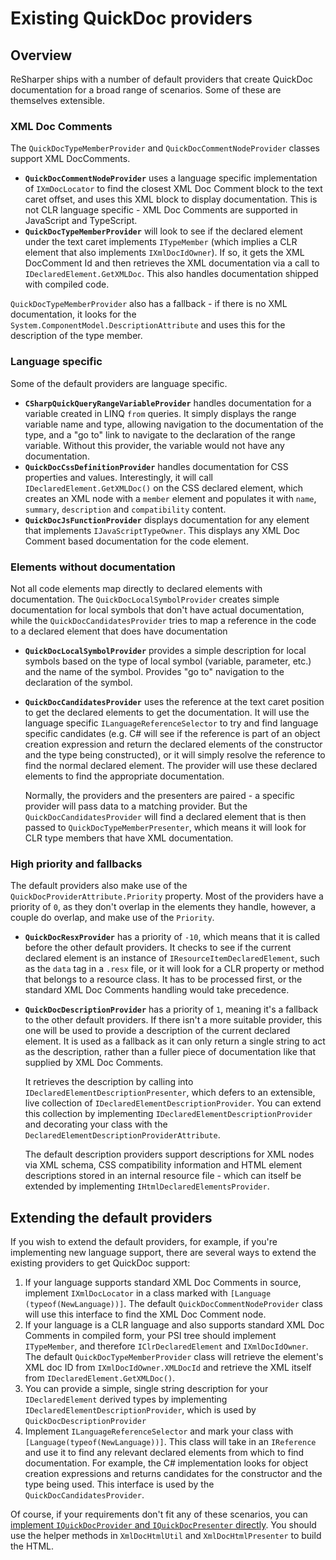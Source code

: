 # Existing QuickDoc providers

<!-- toc -->

## Overview

ReSharper ships with a number of default providers that create QuickDoc documentation for a broad range of scenarios. Some of these are themselves extensible.

### XML Doc Comments

The `QuickDocTypeMemberProvider` and `QuickDocCommentNodeProvider` classes support XML DocComments. 

* **`QuickDocCommentNodeProvider`** uses a language specific implementation of `IXmDocLocator` to find the closest XML Doc Comment block to the text caret offset, and uses this XML block to display documentation. This is not CLR language specific - XML Doc Comments are supported in JavaScript and TypeScript.
* **`QuickDocTypeMemberProvider`** will look to see if the declared element under the text caret implements `ITypeMember` (which implies a CLR element that also implements `IXmlDocIdOwner`). If so, it gets the XML DocComment Id and then retrieves the XML documentation via a call to `IDeclaredElement.GetXMLDoc`. This also handles documentation shipped with compiled code.

`QuickDocTypeMemberProvider` also has a fallback - if there is no XML documentation, it looks for the `System.ComponentModel.DescriptionAttribute` and uses this for the description of the type member.

### Language specific

Some of the default providers are language specific.

* **`CSharpQuickQueryRangeVariableProvider`** handles documentation for a variable created in LINQ `from` queries. It simply displays the range variable name and type, allowing navigation to the documentation of the type, and a "go to" link to navigate to the declaration of the range variable. Without this provider, the variable would not have any documentation.
* **`QuickDocCssDefinitionProvider`** handles documentation for CSS properties and values. Interestingly, it will call `IDeclaredElement.GetXMLDoc()` on the CSS declared element, which creates an XML node with a `member` element and populates it with `name`, `summary`, `description` and `compatibility` content.
* **`QuickDocJsFunctionProvider`** displays documentation for any element that implements `IJavaScriptTypeOwner`. This displays any XML Doc Comment based documentation for the code element.

### Elements without documentation

Not all code elements map directly to declared elements with documentation. The `QuickDocLocalSymbolProvider` creates simple documentation for local symbols that don't have actual documentation, while the `QuickDocCandidatesProvider` tries to map a reference in the code to a declared element that does have documentation

* **`QuickDocLocalSymbolProvider`** provides a simple description for local symbols based on the type of local symbol (variable, parameter, etc.) and the name of the symbol. Provides "go to" navigation to the declaration of the symbol.
* **`QuickDocCandidatesProvider`** uses the reference at the text caret position to get the declared elements to get the documentation. It will use the language specific `ILanguageReferenceSelector` to try and find language specific candidates (e.g. C# will see if the reference is part of an object creation expression and return the declared elements of the constructor and the type being constructed), or it will simply resolve the reference to find the normal declared element. The provider will use these declared elements to find the appropriate documentation.

    Normally, the providers and the presenters are paired - a specific provider will pass data to a matching provider. But the `QuickDocCandidatesProvider` will find a declared element that is then passed to `QuickDocTypeMemberPresenter`, which means it will look for CLR type members that have XML documentation.

### High priority and fallbacks

The default providers also make use of the `QuickDocProviderAttribute.Priority` property. Most of the providers have a priority of `0`, as they don't overlap in the elements they handle, however, a couple do overlap, and make use of the `Priority`.

* **`QuickDocResxProvider`** has a priority of `-10`, which means that it is called before the other default providers. It checks to see if the current declared element is an instance of `IResourceItemDeclaredElement`, such as the `data` tag in a `.resx` file, or it will look for a CLR property or method that belongs to a resource class. It has to be processed first, or the standard XML Doc Comments handling would take precedence.

* **`QuickDocDescriptionProvider`** has a priority of `1`, meaning it's a fallback to the other default providers. If there isn't a more suitable provider, this one will be used to provide a description of the current declared element. It is used as a fallback as it can only return a single string to act as the description, rather than a fuller piece of documentation like that supplied by XML Doc Comments.

    It retrieves the description by calling into `IDeclaredElementDescriptionPresenter`, which defers to an extensible, live collection of `IDeclaredElementDescriptionProvider`. You can extend this collection by implementing `IDeclaredElementDescriptionProvider` and decorating your class with the `DeclaredElementDescriptionProviderAttribute`.
    
    The default description providers support descriptions for XML nodes via XML schema, CSS compatibility information and HTML element descriptions stored in an internal resource file - which can itself be extended by implementing `IHtmlDeclaredElementsProvider`.

## Extending the default providers

If you wish to extend the default providers, for example, if you're implementing new language support, there are several ways to extend the existing providers to get QuickDoc support:

1. If your language supports standard XML Doc Comments in source, implement `IXmlDocLocator` in a class marked with `[Language (typeof(NewLanguage))]`. The default `QuickDocCommentNodeProvider` class will use this interface to find the XML Doc Comment node.
2. If your language is a CLR language and also supports standard XML Doc Comments in compiled form, your PSI tree should implement `ITypeMember`, and therefore `IClrDeclaredElement` and `IXmlDocIdOwner`. The default `QuickDocTypeMemberProvider` class will retrieve the element's XML doc ID from `IXmlDocIdOwner.XMLDocId` and retrieve the XML itself from `IDeclaredElement.GetXMLDoc()`.
3. You can provide a simple, single string description for your `IDeclaredElement` derived types by implementing `IDeclaredElementDescriptionProvider`, which is used by `QuickDocDescriptionProvider`
4. Implement `ILanguageReferenceSelector` and mark your class with `[Language(typeof(NewLanguage))]`. This class will take in an `IReference` and use it to find any relevant declared elements from which to find documentation. For example, the C# implementation looks for object creation expressions and returns candidates for the constructor and the type being used. This interface is used by the `QuickDocCandidatesProvider`.

Of course, if your requirements don't fit any of these scenarios, you can [implement `IQuickDocProvider` and `IQuickDocPresenter` directly](Implementing.md). You should use the helper methods in `XmlDocHtmlUtil` and `XmlDocHtmlPresenter` to build the HTML.

